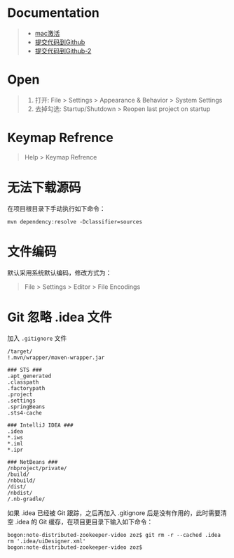 # Documentation
> * [mac激活](https://www.jianshu.com/p/3c87487e7121)
> * [提交代码到Github](https://github.com/FatliTalk/blog/issues/11)
> * [提交代码到Github-2](https://blog.csdn.net/rongxiang111/article/details/78120126)

# Open
> 1. 打开: File > Settings > Appearance & Behavior > System Settings
> 2. 去掉勾选: Startup/Shutdown > Reopen last project on startup

# Keymap Refrence
> Help > Keymap Refrence

# 无法下载源码

在项目根目录下手动执行如下命令：
```
mvn dependency:resolve -Dclassifier=sources
```

# 文件编码

默认采用系统默认编码，修改方式为：
> File > Settings > Editor > File Encodings

# Git 忽略 .idea 文件

加入 `.gitignore` 文件
```
/target/
!.mvn/wrapper/maven-wrapper.jar

### STS ###
.apt_generated
.classpath
.factorypath
.project
.settings
.springBeans
.sts4-cache

### IntelliJ IDEA ###
.idea
*.iws
*.iml
*.ipr

### NetBeans ###
/nbproject/private/
/build/
/nbbuild/
/dist/
/nbdist/
/.nb-gradle/
```

如果 .idea 已经被 Git 跟踪，之后再加入 .gitignore 后是没有作用的，此时需要清空 .idea 的 Git 缓存，在项目更目录下输入如下命令：
```
bogon:note-distributed-zookeeper-video zoz$ git rm -r --cached .idea
rm '.idea/uiDesigner.xml'
bogon:note-distributed-zookeeper-video zoz$ 
```
